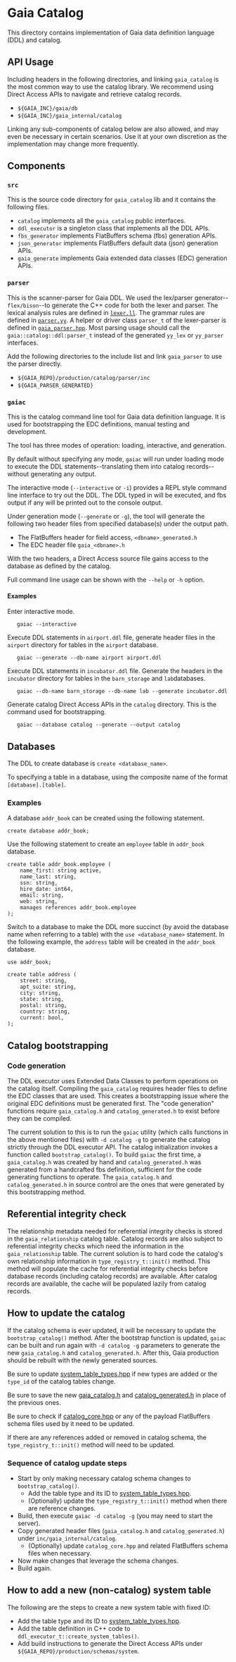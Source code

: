 # Gaia Catalog

This directory contains implementation of Gaia data definition language (DDL) and catalog.

## API Usage
Including headers in the following directories, and linking `gaia_catalog` is the most common way to use the catalog library. We recommend using Direct Access APIs to navigate and retrieve catalog records.

- `${GAIA_INC}/gaia/db`
- `${GAIA_INC}/gaia_internal/catalog`

Linking any sub-components of catalog below are also allowed, and may even be necessary in certain scenarios. Use it at your own discretion as the implementation may change more frequently.

## Components

### `src`
This is the source code directory for `gaia_catalog` lib and it contains the following files.

- `catalog` implements all the `gaia_catalog` public interfaces.
- `ddl_executor` is a singleton class that implements all the DDL APIs.
- `fbs_generator` implements FlatBuffers schema (fbs) generation APIs.
- `json_generator` implements FlatBuffers default data (json) generation APIs.
- `gaia_generate` implements Gaia extended data classes (EDC) generation APIs.

### `parser`
This is the scanner-parser for Gaia DDL. We used the lex/parser generator--`flex/bison`--to generate the C++ code for both the lexer and parser. The lexical analysis rules are defined in [`lexer.ll`](parser/src/lexer.ll). The grammar rules are defined in [`parser.yy`](parser/src/parser.yy). A helper or driver class `parser_t` of the lexer-parser is defined in [`gaia_parser.hpp`](parser/inc/gaia_parser.hpp). Most parsing usage should call the `gaia::catalog::ddl:parser_t` instead of the generated `yy_lex` or `yy_parser` interfaces.

Add the following directories to the include list and link `gaia_parser` to use the parser directly.

- `${GAIA_REPO}/production/catalog/parser/inc`
- `${GAIA_PARSER_GENERATED}`

### `gaiac`
This is the catalog command line tool for Gaia data definition language. It is used for bootstrapping the EDC definitions, manual testing and development.

The tool has three modes of operation: loading, interactive, and generation.

By default without specifying any mode, `gaiac` will run under loading mode to execute the DDL statements--translating them into catalog records--without generating any output.

The interactive mode (`--interactive` or `-i`) provides a REPL style command line interface to try out the DDL. The DDL typed in will be executed, and fbs output if any will be printed out to the console output.

Under generation mode (`--generate` or `-g`), the tool will generate the following two header files from specified database(s) under the output path.

- The FlatBuffers header for field access, `<dbname>_generated.h`
- The EDC header file `gaia_<dbname>.h`

With the two headers, a Direct Access source file gains access to the database as defined by the catalog.

Full command line usage can be shown with the `--help` or `-h` option.

#### Examples

Enter interactive mode.

```
   gaiac --interactive

```

Execute DDL statements in `airport.ddl` file, generate header files in the `airport` directory for tables in the `airport` database.

```
   gaiac --generate --db-name airport airport.ddl
```

Execute DDL statements in `incubator.ddl` file. Generate the headers in the `incubator` directory for tables in the `barn_storage` and `lab`databases.

```
   gaiac --db-name barn_storage --db-name lab --generate incubator.ddl
```

Generate catalog Direct Access APIs in the `catalog` directory. This is the command used for bootstrapping.

```
   gaiac --database catalog --generate --output catalog
```

## Databases

The DDL to create database is `create <database_name>`.

To specifying a table in a database, using the composite name of the format `[database].[table]`.

### Examples

A database `addr_book` can be created using the following statement.

```
create database addr_book;
```

Use the following statement to create an `employee` table in `addr_book`
database.

```
create table addr_book.employee (
    name_first: string active,
    name_last: string,
    ssn: string,
    hire_date: int64,
    email: string,
    web: string,
    manages references addr_book.employee
);
```

Switch to a database to make the DDL more succinct (by avoid the database name when referring to a table) with the `use <database_name>` statement. In the following example, the `address` table will be created in the `addr_book`
database.

```
use addr_book;

create table address (
    street: string,
    apt_suite: string,
    city: string,
    state: string,
    postal: string,
    country: string,
    current: bool,
);
```

## Catalog bootstrapping

### Code generation

The DDL executor uses Extended Data Classes to perform operations on the catalog itself. Compiling the `gaia_catalog` requires header files to define the EDC classes that are used. This creates a bootstrapping issue where the original EDC definitions must be generated first. The "code generation" functions require `gaia_catalog.h` and `catalog_generated.h` to exist before they can be compiled.

The current solution to this is to run the `gaiac` utility (which calls functions in the above mentioned files) with `-d catalog -g` to generate the catalog strictly through the DDL executor API. The catalog initialization invokes a function called `bootstrap_catalog()`. To build `gaiac` the first time, a `gaia_catalog.h` was created by hand and `catalog_generated.h` was generated from a handcrafted fbs definition, sufficient for the code generating functions to operate. The `gaia_catalog.h` and `catalog_generated.h` in source control are the ones that were generated by this bootstrapping method.

## Referential integrity check

The relationship metadata needed for referential integrity checks is stored in the `gaia_relationship` catalog table. Catalog records are also subject to referential integrity checks which need the information in the `gaia_relationship` table. The current solution is to hard code the catalog's own relationship information in `type_registry_t::init()` method. This method will populate the cache for referential integrity checks before database records
(including catalog records) are available. After catalog records are available, the cache will be populated lazily from catalog records.

## How to update the catalog

If the catalog schema is ever updated, it will be necessary to update the `bootstrap_catalog()` method. After the bootstrap function is updated, `gaiac` can be built and run again with `-d catalog -g` parameters to generate the new
`gaia_catalog.h` and `catalog_generated.h`. After this, Gaia production should be rebuilt with the newly generated sources.

Be sure to update [system_table_types.hpp](../inc/gaia_internal/common/system_table_types.hpp) if new types are added or the `type_id` of the catalog tables change.

Be sure to save the new [gaia_catalog.h](../inc/gaia_internal/catalog/gaia_catalog.h) and [catalog_generated.h](../inc/gaia_internal/catalog/catalog_generated.h) in place of the previous ones.

Be sure to check if [catalog_core.hpp](../inc/gaia_internal/db/catalog_core.hpp) or any of the payload FlatBuffers schema files used by it need to be updated.

If there are any references added or removed in catalog schema, the `type_registry_t::init()` method will need to be updated.

### Sequence of catalog update steps

* Start by only making necessary catalog schema changes to `bootstrap_catalog()`.
  * Add the table type and its ID to [system_table_types.hpp](../inc/gaia_internal/common/system_table_types.hpp).
  * (Optionally) update the `type_registry_t::init()` method when there are reference changes.
* Build, then execute `gaiac -d catalog -g` (you may need to start the server).
* Copy generated header files (`gaia_catalog.h` and `catalog_generated.h`) under `inc/gaia_internal/catalog`.
  * (Optionally) update `catalog_core.hpp` and related FlatBuffers schema files when necessary.
* Now make changes that leverage the schema changes.
* Build again.

## How to add a new (non-catalog) system table

The following are the steps to create a new system table with fixed ID:

- Add the table type and its ID to
[system_table_types.hpp](../inc/gaia_internal/common/system_table_types.hpp).
- Add the table definition in C++ code to `ddl_executor_t::create_system_tables()`.
- Add build instructions to generate the Direct Access APIs under `${GAIA_REPO}/production/schemas/system`.
